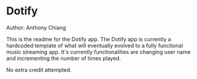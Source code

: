 # Dotify

Author: Anthony Chiang

This is the readme for the Dotify app. The Dotify app is currently a hardcoded template of what will eventually evolved to a fully functional music streaming app. It's currently functionalities are changing user name and incrementing the number of times played. 

No extra credit attempted. 

